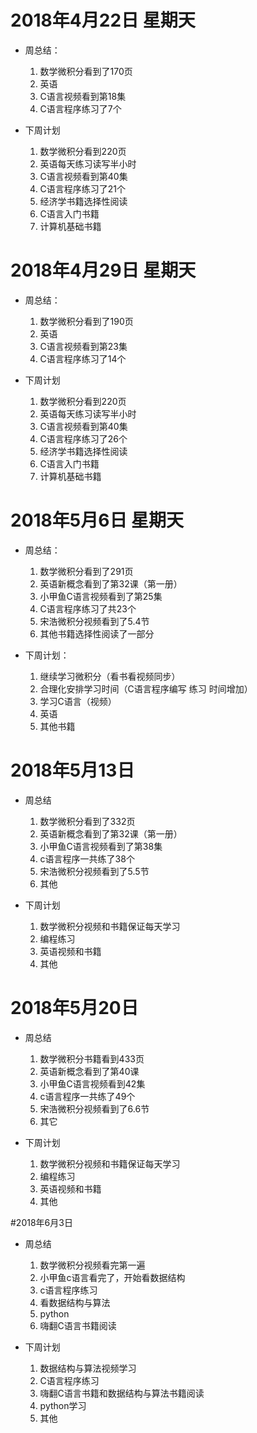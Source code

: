 


# 2018年4月22日 星期天

- 周总结：

    1. 数学微积分看到了170页
    1. 英语
    1. C语言视频看到第18集
    1. C语言程序练习了7个


- 下周计划

    1. 数学微积分看到220页
    1. 英语每天练习读写半小时
    1. C语言视频看到第40集
    1. C语言程序练习了21个
    1. 经济学书籍选择性阅读
    1. C语言入门书籍
    1. 计算机基础书籍

# 2018年4月29日 星期天

- 周总结：

    1. 数学微积分看到了190页
    1. 英语
    1. C语言视频看到第23集
    1. C语言程序练习了14个
         

- 下周计划

     1. 数学微积分看到220页
     1. 英语每天练习读写半小时
     1. C语言视频看到第40集
     1. C语言程序练习了26个
     1. 经济学书籍选择性阅读
     1. C语言入门书籍
     1. 计算机基础书籍	

         
# 2018年5月6日 星期天

- 周总结：

     1. 数学微积分看到了291页
	 1. 英语新概念看到了第32课（第一册）
	 1. 小甲鱼C语言视频看到了第25集
	 1. C语言程序练习了共23个
	 1. 宋浩微积分视频看到了5.4节
	 1. 其他书籍选择性阅读了一部分



- 下周计划：

	1. 继续学习微积分（看书看视频同步）
	1. 合理化安排学习时间（C语言程序编写 练习       时间增加）
	1. 学习C语言（视频）
	1. 英语
	1. 其他书籍


# 2018年5月13日

- 周总结	

	 1. 数学微积分看到了332页
	 1. 英语新概念看到了第32课（第一册）	
 	 1. 小甲鱼C语言视频看到了第38集
 	 1. c语言程序一共练了38个
 	 1. 宋浩微积分视频看到了5.5节
 	 1.	其他

- 下周计划 
	
     1. 数学微积分视频和书籍保证每天学习
  	 1. 编程练习
     1. 英语视频和书籍
     1. 其他                   
 	 
# 2018年5月20日
 
- 周总结
	 
     1.	数学微积分书籍看到433页
	 1. 英语新概念看到了第40课
	 1. 小甲鱼C语言视频看到42集
	 1. c语言程序一共练了49个
	 1. 宋浩微积分视频看到了6.6节
	 1. 其它

- 下周计划

	 1. 数学微积分视频和书籍保证每天学习
  	 1. 编程练习
     1. 英语视频和书籍
     1. 其他    	

#2018年6月3日  	 	

- 周总结

	1. 数学微积分视频看完第一遍
	1. 小甲鱼c语言看完了，开始看数据结构
	1. c语言程序练习
	1. 看数据结构与算法
	1. python
	1. 嗨翻C语言书籍阅读

- 下周计划 
  	
	1. 数据结构与算法视频学习
	1. C语言程序练习
	1. 嗨翻C语言书籍和数据结构与算法书籍阅读
	1. python学习
	1. 其他
	   